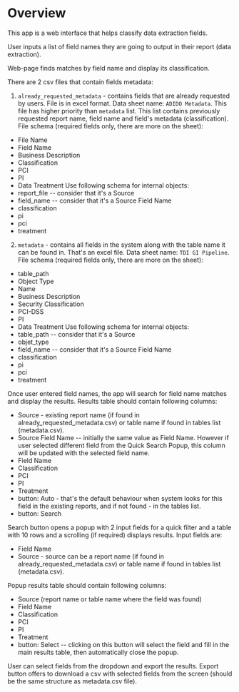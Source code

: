 # Overview

This app is a web interface that helps classify data extraction fields.

User inputs a list of field names they are going to output in their report (data extraction).

Web-page finds matches by field name and display its classification.

There are 2 csv files that contain fields metadata:

1. `already_requested_metadata` - contains fields that are already requested by users.
File is in excel format. Data sheet name: `ADIDO Metadata`.
This file has higher priority than `metadata` list. 
This list contains previously requested report name, field name and field's metadata (classification).
File schema (required fields only, there are more on the sheet):
- File Name
- Field Name
- Business Description
- Classification
- PCI
- PI
- Data Treatment
Use following schema for internal objects:
- report_file  -- consider that it's a Source
- field_name  -- consider that it's a Source Field Name
- classification
- pi
- pci
- treatment

2. `metadata` - contains all fields in the system along with the table name it can be found in.
That's an excel file. Data sheet name: `TDI GI Pipeline`.
File schema (required fields only, there are more on the sheet):
- table_path
- Object Type
- Name 
- Business Description
- Security Classification
- PCI-DSS
- PI
- Data Treatment
Use following schema for internal objects:
- table_path -- consider that it's a Source
- objet_type
- field_name -- consider that it's a Source Field Name
- classification
- pi
- pci
- treatment

Once user entered field names, the app will search for field name matches and display the results.
Results table should contain following columns:
- Source - existing report name (if found in already_requested_metadata.csv) or table name if found in tables list (metadata.csv).
- Source Field Name -- initially the same value as Field Name. However if user selected different field from the Quick Search Popup, this column will be updated with the selected field name.
- Field Name
- Classification
- PCI
- PI
- Treatment
- button: Auto - that's the default behaviour when system looks for this field in the existing reports, and if not found - in the tables list.
- button: Search

Search button opens a popup with 2 input fields for a quick filter and a table with 10 rows and a scrolling (if required) displays results.
Input fields are:
- Field Name
- Source - source can be a report name (if found in already_requested_metadata.csv) or table name if found in tables list (metadata.csv). 

Popup results table should contain following columns:
- Source (report name or table name where the field was found)
- Field Name
- Classification
- PCI
- PI
- Treatment
- button: Select -- clicking on this button will select the field and fill in the main results table, then automatically close the popup.


User can select fields from the dropdown and export the results.
Export button offers to download a csv with selected fields from the screen (should be the same structure as metadata.csv file).

